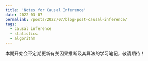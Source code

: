```yaml
---
title: 'Notes for Causal Inference'
date: 2022-03-07
permalink: /posts/2022/07/blog-post-causal-inference/
tags:
  - causal inference
  - statistics 
  - algorithm
---
```


本期开始会不定期更新有关因果推断及其算法的学习笔记，敬请期待！
